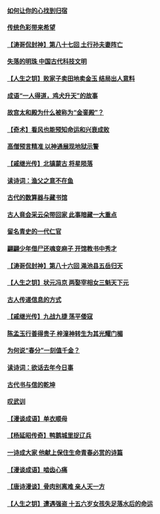 #### [如何让你的心找到归宿](../pages/prog647/a103385386.md?t=03290305) 
#### [传统色彩带来希望](../pages/prog647/a103385366.md?t=03290305) 
#### [【涛哥侃封神】第八十七回 土行孙夫妻阵亡](../pages/prog647/a103384801.md?t=03290305) 
#### [失落的明珠 中国古代科技文明](../pages/prog647/a103384282.md?t=03290305) 
#### [【人生之钥】败家子卖田地卖金玉 结局出人意料](../pages/prog647/a103384205.md?t=03290305) 
#### [成语“一人得道，鸡犬升天”的故事](../pages/prog647/a103383159.md?t=03290305) 
#### [故宫太和殿为什么被称为“金銮殿”？](../pages/prog647/a103383155.md?t=03290305) 
#### [【奇术】看风也能预知命运和兴衰成败](../pages/prog647/a103382268.md?t=03290305) 
#### [高僧预言精准 以神通展现地狱示警](../pages/prog647/a103382179.md?t=03290305) 
#### [【戚继光传】北镇蒙古 将星陨落](../pages/prog647/a103381332.md?t=03290305) 
#### [读诗词：渔父之意不在鱼](../pages/prog647/a103381322.md?t=03290305) 
#### [古代的数算器与藏书馆](../pages/prog647/a103380339.md?t=03290305) 
#### [古人竟会采云朵带回家 此事暗藏一大重点](../pages/prog647/a103380310.md?t=03290305) 
#### [留名青史的一代仁官](../pages/prog647/a103379377.md?t=03290305) 
#### [翩翩少年借尸还魂变麻子 开馆教书中秀才](../pages/prog647/a103379364.md?t=03290305) 
#### [【涛哥侃封神】第八十六回 渑池县五岳归天](../pages/prog647/a103378653.md?t=03290305) 
#### [【人生之钥】状元冯京 两娶宰相女三魁天下元](../pages/prog647/a103377963.md?t=03290305) 
#### [古人传递信息的方式](../pages/prog647/a103377945.md?t=03290305) 
#### [【戚继光传】九战九捷 荡平倭寇](../pages/prog647/a103377018.md?t=03290305) 
#### [陈孟玉行善得贵子 梓潼神转生为其光耀门楣](../pages/prog647/a103376992.md?t=03290305) 
#### [为何说“春分”一刻值千金？](../pages/prog647/a103376294.md?t=03290305) 
#### [读诗词：欲话去年今日事](../pages/prog647/a103376287.md?t=03290305) 
#### [古代书与信的乾坤](../pages/prog647/a103375131.md?t=03290305) 
#### [叹武训](../pages/prog647/a103375128.md?t=03290305) 
#### [【漫谈成语】单衣顺母](../pages/prog647/a103374428.md?t=03290305) 
#### [【杨延昭传奇】鸭鹅城里捉辽兵](../pages/prog647/a103374370.md?t=03290305) 
#### [一诗成大家 他献上保住生命青春必赏的诗篇](../pages/prog647/a103374363.md?t=03290305) 
#### [【漫谈成语】啮齿心痛](../pages/prog647/a103373397.md?t=03290305) 
#### [【唐诗漫谈】骨肉别离难 亲人天一方](../pages/prog647/a103373288.md?t=03290305) 
#### [【人生之钥】遭遇强盗 十五六岁女孩失足落水后的命运](../pages/prog647/a103373281.md?t=03290305) 
